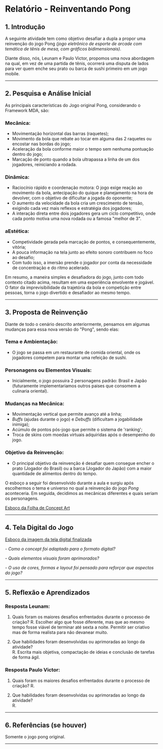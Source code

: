 # Relatório - Reinventando Pong

## 1. Introdução  
A seguinte atividade tem como objetivo desafiar a dupla a propor uma reinvenção do jogo Pong _(jogo eletrônico de esporte de arcade com temática de tênis de mesa, com gráficos bidimensionais)_. 

Diante disso, nós, Leunam e Paulo Victor, propomos uma nova abordagem na qual, em vez de uma partida de tênis, ocorrerá uma disputa de lados para ver quem enche seu prato ou barca de sushi primeiro em um jogo mobile.
 
---

## 2. Pesquisa e Análise Inicial  
As principais características do Jogo original Pong, considerando o Framework MDA, são:

### Mecânica: 
- Movimentação horizontal das barras (raquetes);
- Movimento da bola que rebate ao tocar em alguma das 2 raquetes ou encostar nas bordas do jogo;
- Aceleração da bola conforme maior o tempo sem nenhuma pontuação dentro do jogo;
- Marcação de ponto quando a bola ultrapassa a linha de um dos jogadores, reiniciando a rodada.

### Dinâmica: 
- Raciocínio rápido e coordenação motora: O jogo exige reação ao movimento da bola, antecipação do quique e planejamento na hora de devolver, com o objetivo de dificultar a jogada do oponente;
- O aumento da velocidade da bola cria um crescimento de tensão, exigindo cada vez mais reflexos e estratégia dos jogadores;
- A interação direta entre dois jogadores gera um ciclo competitivo, onde cada ponto motiva uma nova rodada ou a famosa "melhor de 3".

### aEstética: 
- Competividade gerada pela marcação de pontos, e consequentemente, vitória;
- A pouca informação na tela junto ao efeito sonoro contribuem no foco ao desafio;
- Com tudo isso, a imersão prende o jogador por conta da necessidade de concentração e do ritmo acelerado.

Em resumo, a maneira simples e desafiadora do jogo, junto com todo contexto citado acima, resultam em uma experiência envolvente e jogável. O fator da imprevisibilidade da trajetória da bola e competição entre pessoas, torna o jogo divertido e desafiador ao mesmo tempo.

---

## 3. Proposta de Reinvenção  
Diante de todo o cenário descrito anteriormente, pensamos em algumas mudanças para essa nova versão do "Pong", sendo elas:

### Tema e Ambientação: 
- O jogo se passa em um restaurante de comida oriental, onde os jogadores competem para montar uma refeição de sushi.

### Personagens ou Elementos Visuais:
- Inicialmente, o jogo possuira 2 personagens padrão: Brasil e Japão (futuramente implementariamos outros paises que consomem a culinaria oriental).

### Mudanças na Mecânica: 
- Movimentação vertical que permite avanço até a linha;
- *Buffs* (ajudas durante o jogo) e *Debuffs* (dificultam a jogabilidade inimiga);
- Acúmulo de pontos pós-jogo que permite o sistema de 'ranking';
- Troca de skins com moedas virtuais adquiridas após o desempenho do jogo.

### Objetivo da Reinvenção:
- O principal objetivo da reinvenção é desafiar quem consegue encher o prato (Jogador do Brasil) ou a barca (Jogador do Japão) com a maior quantidade de alimentos dentro do tempo.

O esboço a seguir foi desenvolvido durante a aula e surgiu após escolhermos o tema e universo no qual a reinvenção do jogo *Pong* aconteceria. Em seguida, decidimos as mecânicas diferentes e quais seriam os personagens.

[Esboço da Folha de Concept Art](https://github.com/leeunam/Semana_02/blob/main/Atividade%20de%20UX%20Reinventando%20Pong/assets/esboco.jpg)

---

## 4. Tela Digital do Jogo  
[Esboço da imagem da tela digital finalizada](https://github.com/leeunam/Semana_02/blob/main/Atividade%20de%20UX%20Reinventando%20Pong/assets/esboco.jpg)

*- Como o concept foi adaptado para o formato digital?*

*- Quais elementos visuais foram aprimorados?*  

*- O uso de cores, formas e layout foi pensado para reforçar que aspectos do jogo?*  

---

## 5. Reflexão e Aprendizados   

### Resposta Leunam:
1. Quais foram os maiores desafios enfrentados durante o processo de criação?
R. Escolher algo que fosse diferente, mas que ao mesmo tempo fosse viável de terminar até sexta a noite. Permitir ser criativo mas de forma realista para não devanear muito.

2. Que habilidades foram desenvolvidas ou aprimoradas ao longo da atividade?  
R. Escrita mais objetiva, compactação de ideias e conclusão de tarefas de forma ágil.

### Resposta Paulo Victor:
1. Quais foram os maiores desafios enfrentados durante o processo de criação?
R. 

2. Que habilidades foram desenvolvidas ou aprimoradas ao longo da atividade?  
R. 

---

## 6. Referências (se houver)  
Somente o jogo pong original.

---
